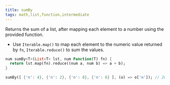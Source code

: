 ```yaml
---
title: sumBy
tags: math,list,function,intermediate
---
```


Returns the sum of a list, after mapping each element to a number using the provided function.

- Use `Iterable.map()` to map each element to the numeric value returned by `fn`, `Iterable.reduce()` to sum the values.

```dart
num sumBy<T>(List<T> lst, num Function(T) fn) {
  return lst.map(fn).reduce((num a, num b) => a + b);
}
```

```dart
sumBy([ {'n': 4}, {'n': 2}, {'n': 8}, {'n': 6} ], (o) => o['n']); // 20
```
